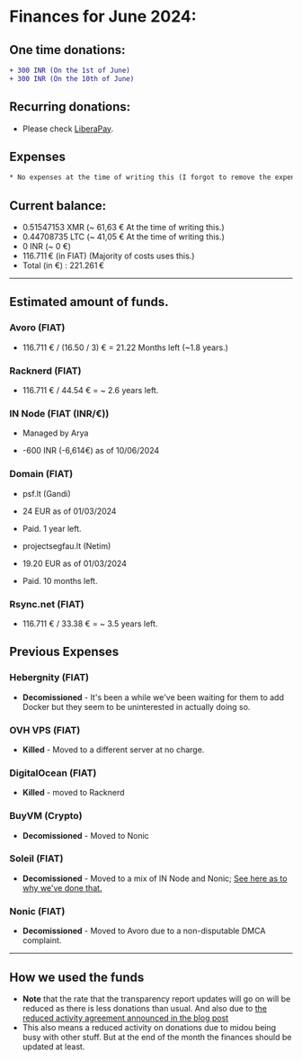 # Finances for June 2024:

## One time donations:

```diff
+ 300 INR (On the 1st of June)
+ 300 INR (On the 10th of June)
```

## Recurring donations:

- Please check [LiberaPay](https://liberapay.com/ProjectSegfault).

## Expenses

```diff
* No expenses at the time of writing this (I forgot to remove the expense from last month)
```

## Current balance:

- 0.51547153 XMR (~ 61,63 € At the time of writing this.)
- 0.44708735 LTC (~ 41,05 € At the time of writing this.)
- 0 INR (~ 0 €)
- 116.711 € (in FIAT) (Majority of costs uses this.)
- Total (in €) : 221.261 €

---

## Estimated amount of funds.

### Avoro (FIAT)

- 116.711 € / (16.50 / 3) € = 21.22 Months left (~1.8 years.)

### Racknerd (FIAT)

- 116.711 € / 44.54 € = ~ 2.6 years left.

### IN Node (FIAT (INR/€))

- Managed by Arya

* -600 INR (-6,614€) as of 10/06/2024

### Domain (FIAT)

- psf.lt (Gandi)

* 24 EUR as of 01/03/2024

* Paid. 1 year left.

- projectsegfau.lt (Netim)

* 19.20 EUR as of 01/03/2024

* Paid. 10 months left.

### Rsync.net (FIAT)

- 116.711 € / 33.38 € = ~ 3.5 years left.

## Previous Expenses

### Hebergnity (FIAT)

- **Decomissioned** - It's been a while we've been waiting for them to add Docker but they seem to be uninterested in actually doing so.

### OVH VPS (FIAT)

- **Killed** - Moved to a different server at no charge.

### DigitalOcean (FIAT)

- **Killed** - moved to Racknerd

### BuyVM (Crypto)

- **Decomissioned** - Moved to Nonic

### Soleil (FIAT)

- **Decomissioned** - Moved to a mix of IN Node and Nonic; [See here as to why we've done that.](https://blog.projectsegfau.lt/the-future-of-project-segfault/)

### Nonic (FIAT)

- **Decomissioned** - Moved to Avoro due to a non-disputable DMCA complaint.

---

## How we used the funds

- **Note** that the rate that the transparency report updates will go on will be reduced as there is less donations than usual. And also due to [the reduced activity agreement announced in the blog post](https://blog.projectsegfau.lt/the-future-of-project-segfault)
- This also means a reduced activity on donations due to midou being busy with other stuff. But at the end of the month the finances should be updated at least.
